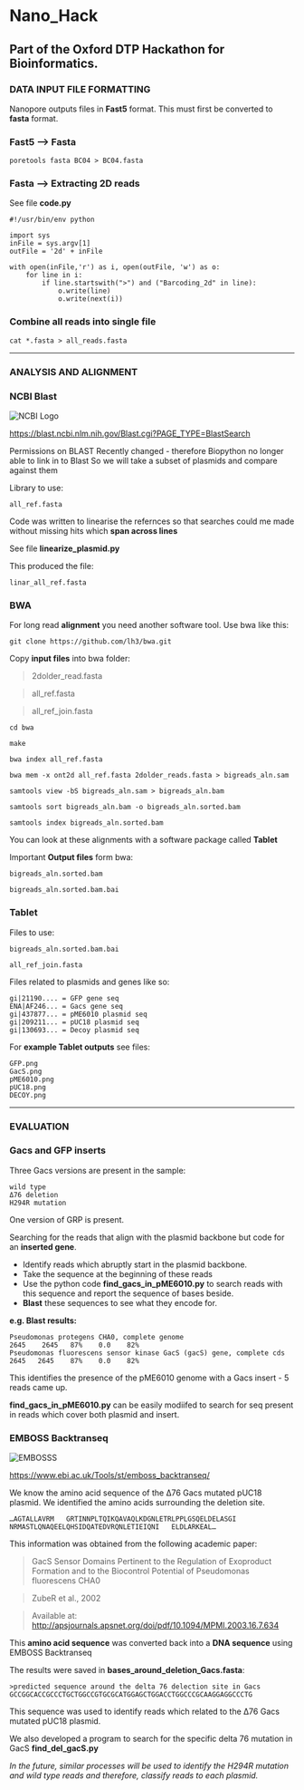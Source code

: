 # Nano_Hack

## Part of the Oxford DTP Hackathon for Bioinformatics.

### DATA INPUT FILE FORMATTING

Nanopore outputs files in **Fast5** format. This must first be converted to **fasta** format.

### Fast5 --> Fasta 

	poretools fasta BC04 > BC04.fasta

### Fasta --> Extracting 2D reads

See file **code.py**

    #!/usr/bin/env python

    import sys
    inFile = sys.argv[1]
    outFile = '2d' + inFile

    with open(inFile,'r') as i, open(outFile, 'w') as o:
    	for line in i:
	    	if line.startswith(">") and ("Barcoding_2d" in line):
		    	o.write(line)
		    	o.write(next(i))

### Combine all reads into single file

	cat *.fasta > all_reads.fasta
	
------------------------------------------------------------------------------------------------------------------

### ANALYSIS AND ALIGNMENT 

### NCBI Blast
![NCBI Logo](https://blast.ncbi.nlm.nih.gov/images/nucleutide-blast-cover.png)

https://blast.ncbi.nlm.nih.gov/Blast.cgi?PAGE_TYPE=BlastSearch

Permissions on BLAST Recently changed - therefore Biopython no longer able to link in to Blast
So we will take a subset of plasmids and compare against them 

Library to use:

	all_ref.fasta

Code was written to linearise the refernces so that searches could me made without missing hits which **span across lines**

See file **linearize_plasmid.py**

This produced the file:
	
	linar_all_ref.fasta

### BWA

For long read **alignment** you need another software tool. Use bwa like this:

    git clone https://github.com/lh3/bwa.git

 Copy **input files** into bwa folder:
 
 > 2dolder_read.fasta
 
 > all_ref.fasta
 
 > all_ref_join.fasta
    
    cd bwa

    make 

    bwa index all_ref.fasta

    bwa mem -x ont2d all_ref.fasta 2dolder_reads.fasta > bigreads_aln.sam

    samtools view -bS bigreads_aln.sam > bigreads_aln.bam

    samtools sort bigreads_aln.bam -o bigreads_aln.sorted.bam
    
    samtools index bigreads_aln.sorted.bam

  You can look at these alignments with a software package called **Tablet**

Important **Output files** form bwa:
	
	bigreads_aln.sorted.bam
	
	bigreads_aln.sorted.bam.bai

	
### Tablet

Files to use:

	bigreads_aln.sorted.bam.bai
	
	all_ref_join.fasta

Files related to plasmids and genes like so:

	gi|21190.... = GFP gene seq
	ENA|AF246... = Gacs gene seq
	gi|437877... = pME6010 plasmid seq
	gi|209211... = pUC18 plasmid seq
	gi|130693... = Decoy plasmid seq
	
For **example Tablet outputs** see files:

	GFP.png
	GacS.png
	pME6010.png
	pUC18.png
	DECOY.png
	
------------------------------------------------------------------------------------------------------------------

### EVALUATION 

### Gacs and GFP inserts

Three Gacs versions are present in the sample:
	
	wild type
	Δ76 deletion
	H294R mutation
	
One version of GRP is present.
	
Searching for the reads that align with the plasmid backbone but code for an **inserted gene**.

- Identify reads which abruptly start in the plasmid backbone.
- Take the sequence at the beginning of these reads
- Use the python code **find_gacs_in_pME6010.py** to search reads with this sequence and report the sequence of bases beside.
- **Blast** these sequences to see what they encode for.

**e.g. Blast results:**

	Pseudomonas protegens CHA0, complete genome                          2645    2645   87%    0.0    82% 
	Pseudomonas fluorescens sensor kinase GacS (gacS) gene, complete cds 2645   2645    87%    0.0    82% 
	
This identifies the presence of the pME6010 genome with a Gacs insert - 5 reads came up.

**find_gacs_in_pME6010.py** can be easily modiifed to search for seq present in reads which cover both plasmid and insert.


### EMBOSS Backtranseq

![EMBOSSS](https://www.ebi.ac.uk/web_guidelines/images/logos/EMBL-EBI/EMBL_EBI_Logo_black.png)

https://www.ebi.ac.uk/Tools/st/emboss_backtranseq/

We know the amino acid sequence of the Δ76 Gacs mutated pUC18 plasmid.
We identified the amino acids surrounding the deletion site.

	…AGTALLAVRM   GRTINNPLTQIKQAVAQLKDGNLETRLPPLGSQELDELASGI
	NRMASTLQNAQEELQHSIDQATEDVRQNLETIEIQNI   ELDLARKEAL…
	
This information was obtained from the following academic paper:

> GacS Sensor Domains Pertinent to the Regulation of Exoproduct Formation and 
> to the Biocontrol Potential of Pseudomonas fluorescens CHA0
	
> ZubeR et al., 2002

> Available at: http://apsjournals.apsnet.org/doi/pdf/10.1094/MPMI.2003.16.7.634

This **amino acid sequence** was converted back into a **DNA sequence** using EMBOSS Backtranseq


The results were saved in **bases_around_deletion_Gacs.fasta**:

	>predicted sequence around the delta 76 delection site in Gacs
	GCCGGCACCGCCCTGCTGGCCGTGCGCATGGAGCTGGACCTGGCCCGCAAGGAGGCCCTG

This sequence was used to identify reads which related to the Δ76 Gacs mutated pUC18 plasmid.

We also developed a program to search for the specific delta 76 mutation in GacS
**find_del_gacS.py**

*In the future, similar processes will be used to identify the H294R mutation and wild type reads and therefore, classify reads to each plasmid.*
